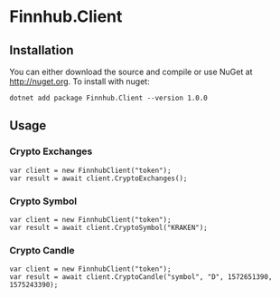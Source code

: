 # Finnhub.Client
## Installation
You can either download the source and compile or use NuGet at http://nuget.org. To install with nuget:
```
dotnet add package Finnhub.Client --version 1.0.0
```

## Usage
### Crypto Exchanges
```
var client = new FinnhubClient("token");
var result = await client.CryptoExchanges();
```

### Crypto Symbol
```
var client = new FinnhubClient("token");
var result = await client.CryptoSymbol("KRAKEN");
```

### Crypto Candle
```
var client = new FinnhubClient("token");                   
var result = await client.CryptoCandle("symbol", "D", 1572651390, 1575243390);
```